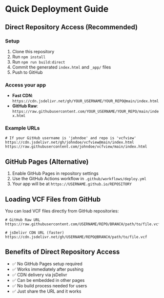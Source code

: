 # Quick Deployment Guide

## Direct Repository Access (Recommended)

### Setup
1. Clone this repository
2. Run `npm install`
3. Run `npm run build:direct`
4. Commit the generated `index.html` and `_app/` files
5. Push to GitHub

### Access your app
- **Fast CDN**: `https://cdn.jsdelivr.net/gh/YOUR_USERNAME/YOUR_REPO@main/index.html`
- **GitHub Raw**: `https://raw.githubusercontent.com/YOUR_USERNAME/YOUR_REPO/main/index.html`

### Example URLs
```
# If your GitHub username is 'johndoe' and repo is 'vcfview'
https://cdn.jsdelivr.net/gh/johndoe/vcfview@main/index.html
https://raw.githubusercontent.com/johndoe/vcfview/main/index.html
```

## GitHub Pages (Alternative)

1. Enable GitHub Pages in repository settings
2. Use the GitHub Actions workflow in `.github/workflows/deploy.yml`
3. Your app will be at `https://USERNAME.github.io/REPOSITORY`

## Loading VCF Files from GitHub

You can load VCF files directly from GitHub repositories:

```
# GitHub Raw URL
https://raw.githubusercontent.com/USERNAME/REPO/BRANCH/path/to/file.vcf

# jsDelivr CDN URL (faster)
https://cdn.jsdelivr.net/gh/USERNAME/REPO@BRANCH/path/to/file.vcf
```

## Benefits of Direct Repository Access

- ✅ No GitHub Pages setup required
- ✅ Works immediately after pushing
- ✅ CDN delivery via jsDelivr
- ✅ Can be embedded in other pages
- ✅ No build process needed for users
- ✅ Just share the URL and it works